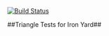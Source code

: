 [![Build Status](https://travis-ci.org/roacobb/triange_ironyard.svg)](https://travis-ci.org/roacobb/triange_ironyard)

##Triangle Tests for Iron Yard##
